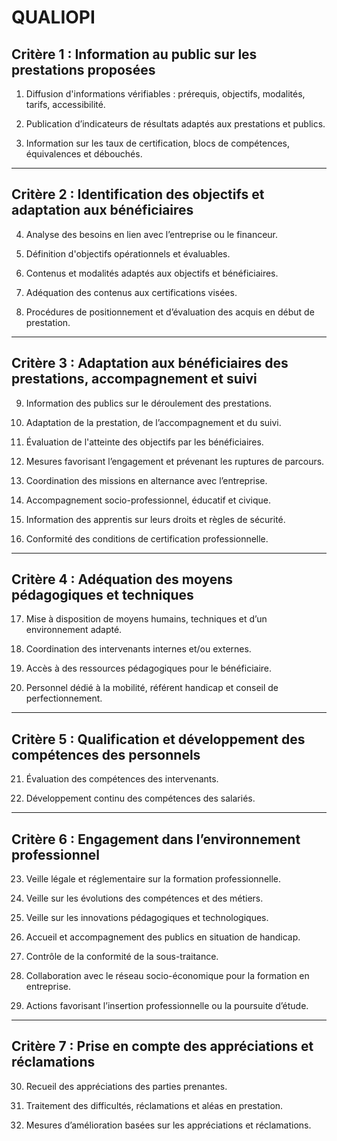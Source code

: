# QUALIOPI
## **Critère 1** : Information au public sur les prestations proposées

1.  Diffusion d'informations vérifiables : prérequis, objectifs, modalités, tarifs, accessibilité.
    
2.  Publication d’indicateurs de résultats adaptés aux prestations et publics.
    
3.  Information sur les taux de certification, blocs de compétences, équivalences et débouchés.
    
----------
## **Critère 2** : Identification des objectifs et adaptation aux bénéficiaires

4.  Analyse des besoins en lien avec l’entreprise ou le financeur.
    
5.  Définition d'objectifs opérationnels et évaluables.
    
6.  Contenus et modalités adaptés aux objectifs et bénéficiaires.
    
7.  Adéquation des contenus aux certifications visées.
    
8.  Procédures de positionnement et d’évaluation des acquis en début de prestation.
    
----------
## **Critère 3** : Adaptation aux bénéficiaires des prestations, accompagnement et suivi

9.  Information des publics sur le déroulement des prestations.
    
10.  Adaptation de la prestation, de l’accompagnement et du suivi.
    
11.  Évaluation de l'atteinte des objectifs par les bénéficiaires.
    
12.  Mesures favorisant l’engagement et prévenant les ruptures de parcours.
    
13.  Coordination des missions en alternance avec l’entreprise.
    
14.  Accompagnement socio-professionnel, éducatif et civique.
    
15.  Information des apprentis sur leurs droits et règles de sécurité.
    
16.  Conformité des conditions de certification professionnelle.
    
----------
## **Critère 4** : Adéquation des moyens pédagogiques et techniques

17.  Mise à disposition de moyens humains, techniques et d’un environnement adapté.
    
18.  Coordination des intervenants internes et/ou externes.
    
19.  Accès à des ressources pédagogiques pour le bénéficiaire.
    
20.  Personnel dédié à la mobilité, référent handicap et conseil de perfectionnement.
    
----------
## **Critère 5** : Qualification et développement des compétences des personnels

21.  Évaluation des compétences des intervenants.
    
22.  Développement continu des compétences des salariés.
    
----------
## **Critère 6** : Engagement dans l’environnement professionnel

23.  Veille légale et réglementaire sur la formation professionnelle.
    
24.  Veille sur les évolutions des compétences et des métiers.
    
25.  Veille sur les innovations pédagogiques et technologiques.
    
26.  Accueil et accompagnement des publics en situation de handicap.
    
27.  Contrôle de la conformité de la sous-traitance.
    
28.  Collaboration avec le réseau socio-économique pour la formation en entreprise.
    
29.  Actions favorisant l’insertion professionnelle ou la poursuite d’étude.
    
----------
## **Critère 7** : Prise en compte des appréciations et réclamations

30.  Recueil des appréciations des parties prenantes.
    
31.  Traitement des difficultés, réclamations et aléas en prestation.
    
32.  Mesures d’amélioration basées sur les appréciations et réclamations.
<!--stackedit_data:
eyJoaXN0b3J5IjpbLTE1NDk3ODc1OSwtMTQ1NTY5MzMyNF19
-->